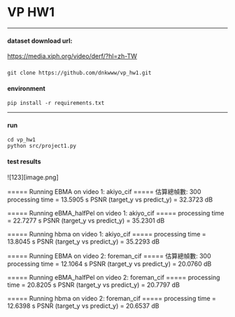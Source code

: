 # VP HW1

---

#### dataset download url:
https://media.xiph.org/video/derf/?hl=zh-TW

###
```
git clone https://github.com/dnkwww/vp_hw1.git
```

#### environment
```
pip install -r requirements.txt
```

---
#### run
```
cd vp_hw1
python src/project1.py
```

#### test results

![123][image.png]

===== Running EBMA on video 1: akiyo_cif =====
估算總幀數: 300
processing time = 13.5905 s
PSNR (target_y vs predict_y) = 32.3723 dB

===== Running eBMA_halfPel on video 1: akiyo_cif =====
processing time = 22.7277 s
PSNR (target_y vs predict_y) = 35.2301 dB

===== Running hbma on video 1: akiyo_cif =====
processing time = 13.8045 s
PSNR (target_y vs predict_y) = 35.2293 dB

===== Running EBMA on video 2: foreman_cif =====
估算總幀數: 300
processing time = 12.1064 s
PSNR (target_y vs predict_y) = 20.0760 dB

===== Running eBMA_halfPel on video 2: foreman_cif =====
processing time = 20.8205 s
PSNR (target_y vs predict_y) = 20.7797 dB

===== Running hbma on video 2: foreman_cif =====
processing time = 12.6398 s
PSNR (target_y vs predict_y) = 20.6537 dB



[def]: ./results/image.png